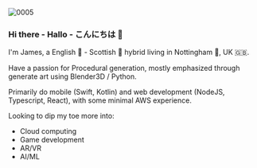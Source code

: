 ![0005](https://user-images.githubusercontent.com/15978373/214998341-dc33b636-49d9-4d7a-8e50-72f10be7914a.png)


### Hi there - Hallo - こんにちは 👋

I'm James, a English 🏴󠁧󠁢󠁥󠁮󠁧󠁿 - Scottish 🏴󠁧󠁢󠁳󠁣󠁴󠁿 hybrid living in Nottingham 🏹, UK 🇬🇧. 

Have a passion for Procedural generation, mostly emphasized through generate art using Blender3D / Python.

Primarily do mobile (Swift, Kotlin) and web development (NodeJS, Typescript, React), with some minimal AWS experience.

Looking to dip my toe more into:
- Cloud computing
- Game development
- AR/VR 
- AI/ML

<!--
**JamesPKey/JamesPKey** is a ✨ _special_ ✨ repository because its `README.md` (this file) appears on your GitHub profile.

Here are some ideas to get you started:

- 🔭 I’m currently working on ...
- 🌱 I’m currently learning ...
- 👯 I’m looking to collaborate on ...
- 🤔 I’m looking for help with ...
- 💬 Ask me about ...
- 📫 How to reach me: ...
- 😄 Pronouns: ...
- ⚡ Fun fact: ...
-->
